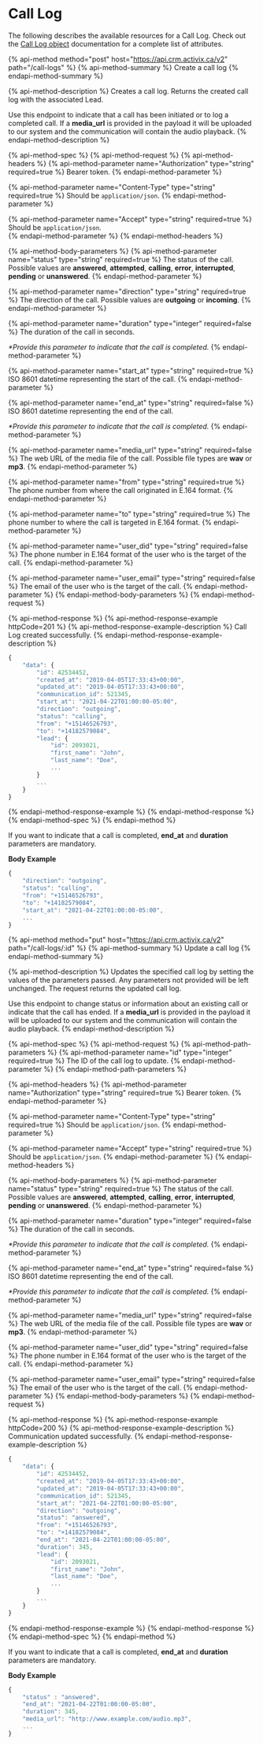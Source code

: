 # Call Log

The following describes the available resources for a Call Log. Check out the [Call Log object](../objects/call-log.md) documentation for a complete list of attributes.

{% api-method method="post" host="https://api.crm.activix.ca/v2" path="/call-logs" %}
{% api-method-summary %}
Create a call log
{% endapi-method-summary %}

{% api-method-description %}
Creates a call log. Returns the created call log with the associated Lead.   
  
Use this endpoint to indicate that a call has been initiated or to log a completed call. If a **media\_url** is provided in the payload it will be uploaded to our system and the communication will contain the audio playback.
{% endapi-method-description %}

{% api-method-spec %}
{% api-method-request %}
{% api-method-headers %}
{% api-method-parameter name="Authorization" type="string" required=true %}
Bearer token.
{% endapi-method-parameter %}

{% api-method-parameter name="Content-Type" type="string" required=true %}
Should be `application/json`.
{% endapi-method-parameter %}

{% api-method-parameter name="Accept" type="string" required=true %}
Should be `application/json`.  
{% endapi-method-parameter %}
{% endapi-method-headers %}

{% api-method-body-parameters %}
{% api-method-parameter name="status" type="string" required=true %}
The status of the call. Possible values are **answered**, **attempted**, **calling**, **error**, **interrupted**, **pending** or **unanswered**.
{% endapi-method-parameter %}

{% api-method-parameter name="direction" type="string" required=true %}
The direction of the call. Possible values are **outgoing** or **incoming**.
{% endapi-method-parameter %}

{% api-method-parameter name="duration" type="integer" required=false %}
The duration of the call in seconds.   
  
_\*Provide this parameter to indicate that the call is completed._
{% endapi-method-parameter %}

{% api-method-parameter name="start\_at" type="string" required=true %}
ISO 8601 datetime representing the start of the call.
{% endapi-method-parameter %}

{% api-method-parameter name="end\_at" type="string" required=false %}
ISO 8601 datetime representing the end of the call.   
  
_\*Provide this parameter to indicate that the call is completed._
{% endapi-method-parameter %}

{% api-method-parameter name="media\_url" type="string" required=false %}
The web URL of the media file of the call. Possible file types are **wav** or **mp3**.
{% endapi-method-parameter %}

{% api-method-parameter name="from" type="string" required=true %}
The phone number from where the call originated in E.164 format.
{% endapi-method-parameter %}

{% api-method-parameter name="to" type="string" required=true %}
The phone number to where the call is targeted in E.164 format.
{% endapi-method-parameter %}

{% api-method-parameter name="user\_did" type="string" required=false %}
The phone number in E.164 format of the user who is the target of the call.
{% endapi-method-parameter %}

{% api-method-parameter name="user\_email" type="string" required=false %}
The email of the user who is the target of the call. 
{% endapi-method-parameter %}
{% endapi-method-body-parameters %}
{% endapi-method-request %}

{% api-method-response %}
{% api-method-response-example httpCode=201 %}
{% api-method-response-example-description %}
Call Log created successfully.
{% endapi-method-response-example-description %}

```javascript
{
    "data": {
        "id": 42534452,
        "created_at": "2019-04-05T17:33:43+00:00",
        "updated_at": "2019-04-05T17:33:43+00:00",
        "communication_id": 521345,
        "start_at": "2021-04-22T01:00:00-05:00",
        "direction": "outgoing",
        "status": "calling",
        "from": "+15146526793",
        "to": "+14182579084",
        "lead": {
            "id": 2093021,
            "first_name": "John",
            "last_name": "Doe",
            ...
        }
        ...
    }
}
```
{% endapi-method-response-example %}
{% endapi-method-response %}
{% endapi-method-spec %}
{% endapi-method %}

If you want to indicate that a call is completed, **end\_at** and **duration** parameters are mandatory.

**Body Example**

```javascript
{
    "direction": "outgoing",
    "status": "calling",
    "from": "+15146526793",
    "to": "+14182579084",
    "start_at": "2021-04-22T01:00:00-05:00",
    ...
}
```

{% api-method method="put" host="https://api.crm.activix.ca/v2" path="/call-logs/:id" %}
{% api-method-summary %}
Update a call log
{% endapi-method-summary %}

{% api-method-description %}
Updates the specified call log by setting the values of the parameters passed. Any parameters not provided will be left unchanged. The request returns the updated call log.  
  
Use this endpoint to change status or information about an existing call or indicate that the call has ended. If a **media\_url** is provided in the payload it will be uploaded to our system and the communication will contain the audio playback.
{% endapi-method-description %}

{% api-method-spec %}
{% api-method-request %}
{% api-method-path-parameters %}
{% api-method-parameter name="id" type="integer" required=true %}
The ID of the call log to update.
{% endapi-method-parameter %}
{% endapi-method-path-parameters %}

{% api-method-headers %}
{% api-method-parameter name="Authorization" type="string" required=true %}
Bearer token.
{% endapi-method-parameter %}

{% api-method-parameter name="Content-Type" type="string" required=true %}
Should be `application/json`.
{% endapi-method-parameter %}

{% api-method-parameter name="Accept" type="string" required=true %}
Should be `application/json`.
{% endapi-method-parameter %}
{% endapi-method-headers %}

{% api-method-body-parameters %}
{% api-method-parameter name="status" type="string" required=true %}
The status of the call. Possible values are **answered**, **attempted**, **calling**, **error**, **interrupted**, **pending** or **unanswered**.
{% endapi-method-parameter %}

{% api-method-parameter name="duration" type="integer" required=false %}
The duration of the call in seconds.  
  
_\*Provide this parameter to indicate that the call is completed._
{% endapi-method-parameter %}

{% api-method-parameter name="end\_at" type="string" required=false %}
ISO 8601 datetime representing the end of the call.  
  
_\*Provide this parameter to indicate that the call is completed._
{% endapi-method-parameter %}

{% api-method-parameter name="media\_url" type="string" required=false %}
The web URL of the media file of the call. Possible file types are **wav** or **mp3**.
{% endapi-method-parameter %}

{% api-method-parameter name="user\_did" type="string" required=false %}
The phone number in E.164 format of the user who is the target of the call.
{% endapi-method-parameter %}

{% api-method-parameter name="user\_email" type="string" required=false %}
The email of the user who is the target of the call.
{% endapi-method-parameter %}
{% endapi-method-body-parameters %}
{% endapi-method-request %}

{% api-method-response %}
{% api-method-response-example httpCode=200 %}
{% api-method-response-example-description %}
Communication updated successfully.
{% endapi-method-response-example-description %}

```javascript
{
    "data": {
        "id": 42534452,
        "created_at": "2019-04-05T17:33:43+00:00",
        "updated_at": "2019-04-05T17:33:43+00:00",
        "communication_id": 521345,
        "start_at": "2021-04-22T01:00:00-05:00",
        "direction": "outgoing",
        "status": "answered",
        "from": "+15146526793",
        "to": "+14182579084",
        "end_at": "2021-04-22T01:00:00-05:00",
        "duration": 345,
        "lead": {
            "id": 2093021,
            "first_name": "John",
            "last_name": "Doe",
            ...
        }
        ...
    }
}
```
{% endapi-method-response-example %}
{% endapi-method-response %}
{% endapi-method-spec %}
{% endapi-method %}

If you want to indicate that a call is completed, **end\_at** and **duration** parameters are mandatory.

**Body Example**

```javascript
{
    "status" : "answered",
    "end_at": "2021-04-22T01:00:00-05:00",
    "duration": 345,
    "media_url": "http://www.example.com/audio.mp3",
    ...
}
```

